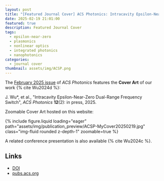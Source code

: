 ```yaml
---
layout: post
title: "[Featured Journal Cover] ACS Photonics: Intracavity Epsilon-Near-Zero Dual-Range Frequency Switch"
date: 2025-02-19 21:01:00
featured: true
description: Featured Journal Cover
tags: 
  - epsilon-near-zero
  - plasmonics
  - nonlinear optics
  - integrated photonics
  - nanophotonics
categories: 
  - journal cover
thumbnail: assets/img/ACSP.png
---
```


The [February 2025 issue](https://pubs.acs.org/toc/apchd5/12/2) of *ACS Photonics* features the **Cover Art** of our work {% cite Wu2024d %}:

J. Wu*, et al., "Intracavity Epsilon-Near-Zero Dual-Range Frequency Switch", *ACS Photonics* **12**(2): in press, 2025.

Zoomable Cover Art hosted on this website:

<div class="row mt-3">
    <div class="col-sm mt-3 mt-md-0">
        {% include figure.liquid loading="eager" path="assets/img/publication_preview/ACSP-MyCover20250219.jpg" class="img-fluid rounded z-depth-1" zoomable=true %}
    </div>
</div>

A related conference presentation is also available {% cite Wu2024c %}.

Links
---------

* [DOI](https://doi.org/10.1021/acsphotonics.4c01322)
* [pubs.acs.org](https://pubs.acs.org/cms/10.1021/apchd5.2025.12.issue-2/asset/apchd5.2025.12.issue-2.xlargecover.jpg)